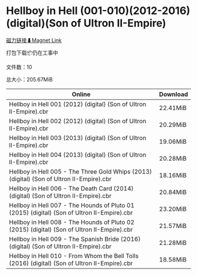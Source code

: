 # Hellboy in Hell (001-010)(2012-2016)(digital)(Son of Ultron II-Empire)

[磁力链接⬇Magnet Link](magnet:?xt=urn:btih:d591dc249783f2df72e8f69a2a67963aa96a6c92&dn=Hellboy%20in%20Hell%20%28001-010%29%282012-2016%29%28digital%29%28Son%20of%20Ultron%20II-Empire%29)

打包下载📦仍在工事中

文件数：10

总大小：205.67MiB

Online | Download
--- | ---
Hellboy in Hell 001 (2012) (digital) (Son of Ultron II-Empire).cbr | 22.41MiB
Hellboy in Hell 002 (2012) (digital) (Son of Ultron II-Empire).cbr | 20.29MiB
Hellboy in Hell 003 (2013) (digital) (Son of Ultron II-Empire).cbr | 19.06MiB
Hellboy in Hell 004 (2013) (digital) (Son of Ultron II-Empire).cbr | 20.28MiB
Hellboy in Hell 005 - The Three Gold Whips (2013) (digital) (Son of Ultron II-Empire).cbr | 18.16MiB
Hellboy in Hell 006 - The Death Card (2014) (digital) (Son of Ultron II-Empire).cbr | 20.84MiB
Hellboy in Hell 007 - The Hounds of Pluto 01 (2015) (digital) (Son of Ultron II-Empire).cbr | 23.20MiB
Hellboy in Hell 008 - The Hounds of Pluto 02 (2015) (digital) (Son of Ultron II-Empire).cbr | 21.57MiB
Hellboy in Hell 009 - The Spanish Bride (2016) (digital) (Son of Ultron II-Empire).cbr | 21.28MiB
Hellboy in Hell 010 - From Whom the Bell Tolls (2016) (digital) (Son of Ultron II-Empire).cbr | 18.58MiB